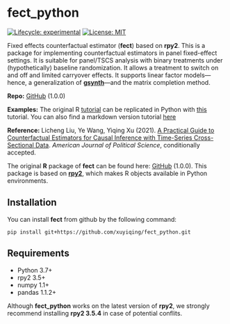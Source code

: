 # fect_python
<!-- badges: start -->

[![Lifecycle:
experimental](https://img.shields.io/badge/lifecycle-experimental-orange.svg)](https://www.tidyverse.org/lifecycle/#experimental)
[![License:
MIT](https://img.shields.io/badge/License-MIT-yellow.svg)](https://opensource.org/licenses/MIT)
<!-- badges: end -->

Fixed effects counterfactual estimator (**fect**) based on **rpy2**. This is a package for implementing counterfactual estimators in panel
fixed-effect settings. It is suitable for panel/TSCS analysis with
binary treatments under (hypothetically) baseline randomization. It
allows a treatment to switch on and off and limited carryover effects.
It supports linear factor models—hence, a generalization of
[**gsynth**](https://yiqingxu.org/packages/gsynth/index.html)—and the
matrix completion method.

**Repo:** [GitHub](https://github.com/xuyiqing/fect) (1.0.0)

**Examples:** The original R
[tutorial](https://yiqingxu.org/packages/fect/articles/tutorial.html) can be replicated in Python with [this](https://github.com/xuyiqing/fect_python/blob/main/example/fect_ipy.ipynb) tutorial. You can also find a markdown version tutorial [here](https://github.com/xuyiqing/fect_python/blob/main/fect_python_totorial_md/README.md)

**Reference:** Licheng Liu, Ye Wang, Yiqing Xu (2021). [A Practical
Guide to Counterfactual Estimators for Causal Inference with Time-Series
Cross-Sectional
Data](https://yiqingxu.org/papers/english/2022_fect/LWX2022.pdf).
*American Journal of Political Science*, conditionally accepted.

The original **R** package of **fect** can be found here: [GitHub](https://github.com/xuyiqing/fect) (1.0.0).
This package is based on [**rpy2**](https://rpy2.github.io/), which makes R objects available in Python environments.

## Installation
You can install **fect** from github by the following command:
```
pip install git+https://github.com/xuyiqing/fect_python.git
```

## Requirements
- Python 3.7+
- rpy2 3.5+
- numpy 1.1+
- pandas 1.1.2+

Although **fect_python** works on the latest version of **rpy2**, we strongly recommend installing **rpy2 3.5.4** in case of potential conflits.
